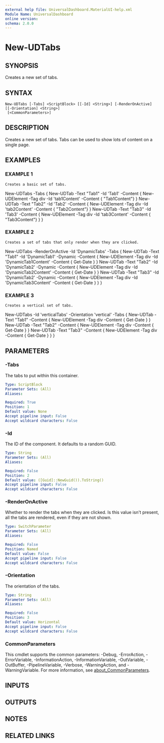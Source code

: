 ```yaml
---
external help file: UniversalDashboard.MaterialUI-help.xml
Module Name: UniversalDashboard
online version:
schema: 2.0.0
---
```


# New-UDTabs

## SYNOPSIS
Creates a new set of tabs.

## SYNTAX

```
New-UDTabs [-Tabs] <ScriptBlock> [[-Id] <String>] [-RenderOnActive] [[-Orientation] <String>]
 [<CommonParameters>]
```

## DESCRIPTION
Creates a new set of tabs.
Tabs can be used to show lots of content on a single page.

## EXAMPLES

### EXAMPLE 1
```
Creates a basic set of tabs.
```

New-UDTabs -Tabs {
    New-UDTab -Text "Tab1" -Id 'Tab1' -Content {
        New-UDElement -Tag div -Id 'tab1Content' -Content { "Tab1Content"}
    }
    New-UDTab -Text "Tab2" -Id 'Tab2' -Content {
        New-UDElement -Tag div -Id 'tab2Content' -Content { "Tab2Content"}
    }
    New-UDTab -Text "Tab3" -Id 'Tab3' -Content {
        New-UDElement -Tag div -Id 'tab3Content' -Content { "Tab3Content"}
    }
}

### EXAMPLE 2
```
Creates a set of tabs that only render when they are clicked.
```

New-UDTabs -RenderOnActive -Id 'DynamicTabs' -Tabs {
    New-UDTab -Text "Tab1" -Id 'DynamicTab1' -Dynamic -Content {
        New-UDElement -Tag div -Id 'DynamicTab1Content' -Content { Get-Date } 
    }
    New-UDTab -Text "Tab2" -Id 'DynamicTab2' -Dynamic -Content {
        New-UDElement -Tag div -Id 'DynamicTab2Content' -Content { Get-Date }
    }
    New-UDTab -Text "Tab3" -Id 'DynamicTab2' -Dynamic -Content {
        New-UDElement -Tag div -Id 'DynamicTab3Content' -Content { Get-Date }
    }
}

### EXAMPLE 3
```
Creates a vertical set of tabs.
```

New-UDTabs -Id 'verticalTabs' -Orientation 'vertical' -Tabs {
    New-UDTab -Text "Tab1" -Content {
        New-UDElement -Tag div -Content { Get-Date } 
    }
    New-UDTab -Text "Tab2" -Content {
        New-UDElement -Tag div -Content { Get-Date } 
    }
    New-UDTab -Text "Tab3" -Content {
        New-UDElement -Tag div -Content { Get-Date } 
    }
}

## PARAMETERS

### -Tabs
The tabs to put within this container.

```yaml
Type: ScriptBlock
Parameter Sets: (All)
Aliases:

Required: True
Position: 1
Default value: None
Accept pipeline input: False
Accept wildcard characters: False
```

### -Id
The ID of the component.
It defaults to a random GUID.

```yaml
Type: String
Parameter Sets: (All)
Aliases:

Required: False
Position: 2
Default value: ([Guid]::NewGuid()).ToString()
Accept pipeline input: False
Accept wildcard characters: False
```

### -RenderOnActive
Whether to render the tabs when they are clicked.
Is this value isn't present, all the tabs are rendered, even if they are not shown.

```yaml
Type: SwitchParameter
Parameter Sets: (All)
Aliases:

Required: False
Position: Named
Default value: False
Accept pipeline input: False
Accept wildcard characters: False
```

### -Orientation
The orientation of the tabs.

```yaml
Type: String
Parameter Sets: (All)
Aliases:

Required: False
Position: 3
Default value: Horizontal
Accept pipeline input: False
Accept wildcard characters: False
```

### CommonParameters
This cmdlet supports the common parameters: -Debug, -ErrorAction, -ErrorVariable, -InformationAction, -InformationVariable, -OutVariable, -OutBuffer, -PipelineVariable, -Verbose, -WarningAction, and -WarningVariable. For more information, see [about_CommonParameters](http://go.microsoft.com/fwlink/?LinkID=113216).

## INPUTS

## OUTPUTS

## NOTES

## RELATED LINKS
